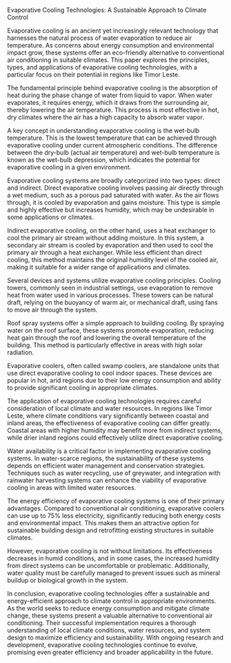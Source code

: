 Evaporative Cooling Technologies: A Sustainable Approach to Climate Control

Evaporative cooling is an ancient yet increasingly relevant technology that harnesses the natural process of water evaporation to reduce air temperature. As concerns about energy consumption and environmental impact grow, these systems offer an eco-friendly alternative to conventional air conditioning in suitable climates. This paper explores the principles, types, and applications of evaporative cooling technologies, with a particular focus on their potential in regions like Timor Leste.

The fundamental principle behind evaporative cooling is the absorption of heat during the phase change of water from liquid to vapor. When water evaporates, it requires energy, which it draws from the surrounding air, thereby lowering the air temperature. This process is most effective in hot, dry climates where the air has a high capacity to absorb water vapor.

A key concept in understanding evaporative cooling is the wet-bulb temperature. This is the lowest temperature that can be achieved through evaporative cooling under current atmospheric conditions. The difference between the dry-bulb (actual air temperature) and wet-bulb temperature is known as the wet-bulb depression, which indicates the potential for evaporative cooling in a given environment.

Evaporative cooling systems are broadly categorized into two types: direct and indirect. Direct evaporative cooling involves passing air directly through a wet medium, such as a porous pad saturated with water. As the air flows through, it is cooled by evaporation and gains moisture. This type is simple and highly effective but increases humidity, which may be undesirable in some applications or climates.

Indirect evaporative cooling, on the other hand, uses a heat exchanger to cool the primary air stream without adding moisture. In this system, a secondary air stream is cooled by evaporation and then used to cool the primary air through a heat exchanger. While less efficient than direct cooling, this method maintains the original humidity level of the cooled air, making it suitable for a wider range of applications and climates.

Several devices and systems utilize evaporative cooling principles. Cooling towers, commonly seen in industrial settings, use evaporation to remove heat from water used in various processes. These towers can be natural draft, relying on the buoyancy of warm air, or mechanical draft, using fans to move air through the system.

Roof spray systems offer a simple approach to building cooling. By spraying water on the roof surface, these systems promote evaporation, reducing heat gain through the roof and lowering the overall temperature of the building. This method is particularly effective in areas with high solar radiation.

Evaporative coolers, often called swamp coolers, are standalone units that use direct evaporative cooling to cool indoor spaces. These devices are popular in hot, arid regions due to their low energy consumption and ability to provide significant cooling in appropriate climates.

The application of evaporative cooling technologies requires careful consideration of local climate and water resources. In regions like Timor Leste, where climate conditions vary significantly between coastal and inland areas, the effectiveness of evaporative cooling can differ greatly. Coastal areas with higher humidity may benefit more from indirect systems, while drier inland regions could effectively utilize direct evaporative cooling.

Water availability is a critical factor in implementing evaporative cooling systems. In water-scarce regions, the sustainability of these systems depends on efficient water management and conservation strategies. Techniques such as water recycling, use of greywater, and integration with rainwater harvesting systems can enhance the viability of evaporative cooling in areas with limited water resources.

The energy efficiency of evaporative cooling systems is one of their primary advantages. Compared to conventional air conditioning, evaporative coolers can use up to 75% less electricity, significantly reducing both energy costs and environmental impact. This makes them an attractive option for sustainable building design and retrofitting existing structures in suitable climates.

However, evaporative cooling is not without limitations. Its effectiveness decreases in humid conditions, and in some cases, the increased humidity from direct systems can be uncomfortable or problematic. Additionally, water quality must be carefully managed to prevent issues such as mineral buildup or biological growth in the system.

In conclusion, evaporative cooling technologies offer a sustainable and energy-efficient approach to climate control in appropriate environments. As the world seeks to reduce energy consumption and mitigate climate change, these systems present a valuable alternative to conventional air conditioning. Their successful implementation requires a thorough understanding of local climate conditions, water resources, and system design to maximize efficiency and sustainability. With ongoing research and development, evaporative cooling technologies continue to evolve, promising even greater efficiency and broader applicability in the future.